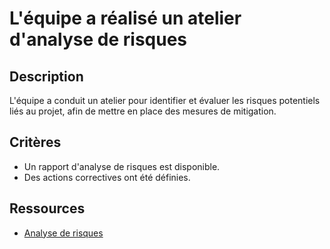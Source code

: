 # L'équipe a réalisé un atelier d'analyse de risques

## Description

L'équipe a conduit un atelier pour identifier et évaluer les risques potentiels
liés au projet, afin de mettre en place des mesures de mitigation.

## Critères

- Un rapport d'analyse de risques est disponible.
- Des actions correctives ont été définies.

## Ressources

- [Analyse de risques](https://www.iso.org/iso-31000-risk-management.html)
